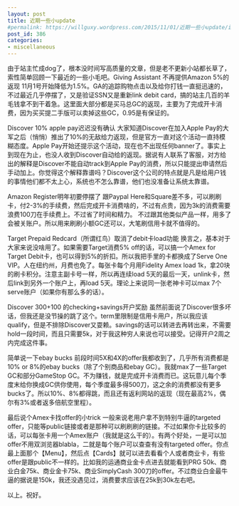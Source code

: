 ```yaml
---
layout: post
title: 近期一些小update
#permalink: https://willguxy.wordpress.com/2015/11/01/近期一些小update/index.html
post_id: 386
categories: 
- miscellaneous
---
```


由于站主忙成dog了，根本没时间写高质量的文章，但是老不更新小站都长草了，索性简单回顾一下最近的一些小毛吧。Giving Assistant 不再提供Amazon 5%的返现
11月1号开始降低为1.5%。GA的追踪购物点击以及给你打钱一直挺迅速的，不过最近几乎停摆了，又是验证SSN又是重新link debit card，搞的站主几百的羊毛钱拿不到干着急。这里面大部分都是买马总GC的返现，主要为了完成开卡消费，因为买买提二手版可以卖掉这些GC，0.95是有保证的。

Discover 10% apple pay迟迟没有确认
大家知道Discover在加入Apple Pay的大军之后（悄悄）推出了10%的无敌给力返现，但是官方一直对这个活动一直持模糊态度。Apple Pay开始还提示这个活动，现在也不出现任何banner了。事实上到现在为止，也没人收到Discover自动给的返现。据说有人联系了客服，对方给出的解释是Discover不能自动track到Apple Pay的消费，所以只能提出申请然后手动加上。你觉得这个解释靠谱吗？Discover这个公司的特点就是凡是给用户钱的事情他们都不太上心，系统也不怎么靠谱，他们也没准备让系统太靠谱。

Amazon Register明年初要停摆了
跟Paypal Here和Square差不多，可以刷刷卡，付2-3%的手续费，然后完成开卡消费啥的，不过有点贵，因为3k的消费需要浪费100刀在手续费上。不过省了时间和精力。 不过跟其他类似产品一样，用多了会被关账户。所以用来刷刷小额GC还可以，大笔刷信用卡就不值得的。

Target Prepaid Redcard（所谓红鸟）取消了debit卡load功能
换言之，基本对于大家来说没啥用了。如果需要Target消费5% off的话，可以搞一个Amex for Target Debit卡，也可以得到5%的折扣。所以我把手里的卡都换成了Serve One VIP。人在纽约州，月费也免了。每张卡每个月用Fidelity Amex load 1k，拿20块的刷卡积分。注意主副卡号一样，所以再连续load 5天的最后一天，unlink卡，然后link到另外一个账户上，再load 5天。理论上来说同一张老神卡可以max 7个serve账户（如果你有那么多的话）。

Discover $300+$100 的checking+savings开户奖励
虽然前面说了Discover很多坏话，但我还是没节操的跳了这个。term里限制是信用卡用户，所以我应该qualify，但是不排除Discover又耍赖。savings的话可以转进去再转出来，不需要hold一段时间，而且只需要5k，对于我这种穷人来说也可以接受。记得开户2周之内完成这件事。

简单说一下ebay bucks
前段时间5X和4X的offer我都收到了，几乎所有消费都是10% or 8%的ebay bucks（除了个别商品和ebay GC）。我就max了一些Target GC和部分GameStop GC。不为赚钱，就是完成开卡消费而已。这玩意儿每个季度末给你换成GC供你使用，每个季度最多得500刀，这之余的消费都没有更多bucks了。所以10%、8%都得跳，而且还有返利网站的返现（现在最高2%，偶尔有3%或者返多倍航空里程）。

最后说个Amex卡找offer的小trick
一般来说老用户拿不到特别牛逼的targeted offer，只能等public链接或者是那种可以刷刷刷的链接。不过如果你卡比较多的话，可以每张卡用一个Amex账户（我就是这么干的）。有两个好处，一是可以加offer不用双浏览器blabla，二就是每个账户可以查查有没有targeted offer。你点最上面那个【Menu】，然后点【Cards】就可以进去看看个人或者商业卡，有些offer是跟public不一样的。比如我的运通商业金卡点进去就能看到PRG 50k、商业白金75k、商业金卡75k、商业SimplyCash 300刀的offer。不过商业白金最牛逼的据说是150k，我还没遇见过，消费要求应该在25k到30k左右吧。

以上。祝好。